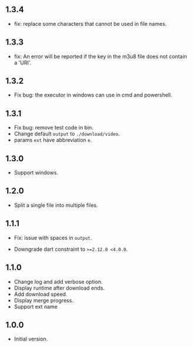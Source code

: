 ## 1.3.4

- fix: replace some characters that cannot be used in file names.

## 1.3.3

- fix: An error will be reported if the key in the m3u8 file does not contain a 'URI'.

## 1.3.2

- Fix bug: the executor in windows can use in cmd and powershell.

## 1.3.1

- Fix bug: remove test code in bin.
- Change default `output` to `./download/video`.
- params `ext` have abbreviation `e`.

## 1.3.0

- Support windows.

## 1.2.0

- Split a single file into multiple files.

## 1.1.1

- Fix: issue with spaces in `output`.

- Downgrade dart constraint  to `>=2.12.0 <4.0.0`.

## 1.1.0

- Change log and add verbose option.
- Display runtime after download ends.
- Add download speed.
- Display merge progress.
- Support ext name

## 1.0.0

- Initial version.
